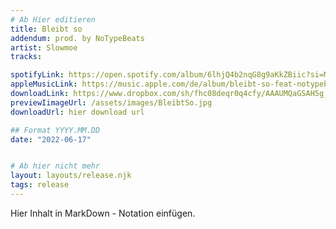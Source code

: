 ```yaml
---
# Ab Hier editieren
title: Bleibt so
addendum: prod. by NoTypeBeats
artist: Slowmoe
tracks:

spotifyLink: https://open.spotify.com/album/6lhjQ4b2nqG8g9aKkZBiic?si=MLriiaBiR4WYk7kzy3quNw
appleMusicLink: https://music.apple.com/de/album/bleibt-so-feat-notypebeats-single/1625719403
downloadLink: https://www.dropbox.com/sh/fhc08deqr0q4cfy/AAAUMQaGSAH5g_UujStyNhzYa?dl=0
previewIimageUrl: /assets/images/BleibtSo.jpg
downloadUrl: hier download url

## Format YYYY.MM.DD
date: "2022-06-17"


# Ab hier nicht mehr
layout: layouts/release.njk
tags: release
---
```


Hier Inhalt in MarkDown - Notation einfügen.